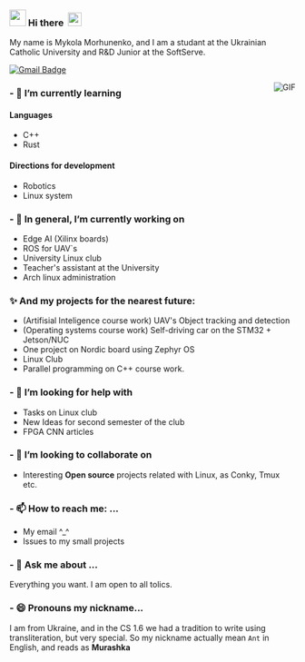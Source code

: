 ### <img src="https://github.com/rajput2107/rajput2107/blob/master/Assets/Hi.gif" width="29px"> Hi there &nbsp;<img src="https://github.com/rajput2107/rajput2107/blob/master/Assets/Earth.gif" width="24px">
My name is Mykola Morhunenko, and I am a studant at the Ukrainian Catholic University and R&D Junior at the SoftServe.

[![Gmail Badge](https://img.shields.io/badge/-gmail-c14438?style=flat-square&logo=Gmail&logoColor=white&link=mailto:houshuai0816@gmail.com)](mailto:nick.morgunenko@gmail.com)


<!--### My Github Stats
[![Anurag's github stats](https://github-readme-stats.vercel.app/api?username=Myralllka&show_icons=true&theme=gruvbox)](https://github.com/anuraghazra/github-readme-stats)-->

<!--[![Top Langs](https://github-readme-stats.vercel.app/api/top-langs/?username=Myralllka&show_icons=true&theme=gruvbox)](https://github.com/anuraghazra/github-readme-stats)-->

<img align="right" alt="GIF" src="https://media.giphy.com/media/iIqmM5tTjmpOB9mpbn/giphy.gif" />

### - 🌱 I’m currently learning
#### Languages
- C++
- Rust

#### Directions for development
- Robotics
- Linux system
### - 🔭 In general, I’m currently working on
- Edge AI (Xilinx boards)
- ROS for UAV`s
- University Linux club
- Teacher's assistant at the University
- Arch linux administration
###  ✨ And my projects for the nearest future: 
- (Artifisial Inteligence course work) UAV's Object tracking and detection 
- (Operating systems course work) Self-driving car on the STM32 + Jetson/NUC
- One project on Nordic board using Zephyr OS
- Linux Club
- Parallel programming on C++ course work.
### - 🤔 I’m looking for help with 
- Tasks on Linux club
- New Ideas for second semester of the club
- FPGA CNN articles
### - 👯 I’m looking to collaborate on
- Interesting **Open source** projects related with Linux, as Conky, Tmux etc.
### - 📫 How to reach me: ...
- My email ^_^
- Issues to my small projects
### - 💬 Ask me about ...
Everything you want. I am open to all tolics.
### - 😄 Pronouns my nickname...
I am from Ukraine, and in the CS 1.6 we had a tradition to write using transliteration, but very special. So my nickname actually mean `Ant` in English, and reads as __Murashka__
<!--
**Myralllka/Myralllka** is a ✨ _special_ ✨ repository because its `README.md` (this file) appears on your GitHub profile.

-->
